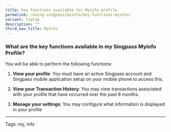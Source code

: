 ```yaml
---
title: Key functions available for Myinfo profile
permalink: /using-singpass/myinfo/key-functions-myinfo/
variant: tiptap
description: ""
third_nav_title: Myinfo
---
```

<h3>What are the key functions available in my Singpass Myinfo Profile?</h3>
<p>You will be able to perform the following functions:</p>
<ol data-tight="true" class="tight">
<li>
<p><strong>View your profile</strong>: You must have an active Singpass account
and Singpass mobile application setup on your mobile phone to access this.&nbsp;</p>
</li>
<li>
<p><strong>View your Transaction History</strong>: You may view transactions
associated with your profile that have occurred over the past 6 months.</p>
</li>
<li>
<p><strong>Manage your settings</strong>: You may configure what information
is displayed in your profile</p>
</li>
</ol>
<hr>
<p>Tags: my, info</p>